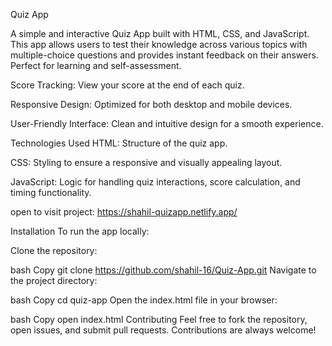 Quiz App

A simple and interactive Quiz App built with HTML, CSS, and JavaScript. This app allows users to test their knowledge across various topics with multiple-choice questions and provides instant feedback on their answers. Perfect for learning and self-assessment.

Score Tracking: View your score at the end of each quiz.

Responsive Design: Optimized for both desktop and mobile devices.

User-Friendly Interface: Clean and intuitive design for a smooth experience.

Technologies Used HTML: Structure of the quiz app.

CSS: Styling to ensure a responsive and visually appealing layout.

JavaScript: Logic for handling quiz interactions, score calculation, and timing functionality.

open to visit project: https://shahil-quizapp.netlify.app/

Installation To run the app locally:

Clone the repository:

bash Copy git clone https://github.com/shahil-16/Quiz-App.git Navigate to the project directory:

bash Copy cd quiz-app Open the index.html file in your browser:

bash Copy open index.html Contributing Feel free to fork the repository, open issues, and submit pull requests. Contributions are always welcome!
